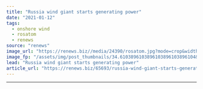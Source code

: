 ```yaml
---
title: "Russia wind giant starts generating power"
date: "2021-01-12"
tags: 
  - onshore wind
  - rosatom
  - renews
source: "renews"
image_url: "https://renews.biz//media/24390/rosatom.jpg?mode=crop&width=770&heightratio=0.6103896103896103896103896104&slimmage=true"
image_fp: "/assets/img/post_thumbnails/34.6103896103896103896103896104&slimmage=true"
lead: "Russia wind giant starts generating power"
article_url: "https://renews.biz/65693/russia-wind-giant-starts-generating-power/"
---
```


---
